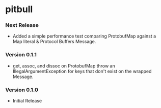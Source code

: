 # pitbull

### Next Release

* Added a simple performance test comparing ProtobufMap against a Map literal & Protocol Buffers Message.

### Version 0.1.1

* get, assoc, and dissoc on ProtobufMap throw an IllegalArgumentException for 
  keys that don't exist on the wrapped Message.

### Version 0.1.0

* Initial Release
